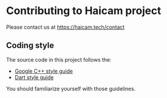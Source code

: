 # Contributing to Haicam project

Please contact us at https://haicam.tech/contact


## Coding style

The source code in this project follows the:

- [Google C++ style guide](https://google.github.io/styleguide/cppguide.html)
- [Dart style guide](https://dart.dev/guides/language/effective-dart/style)

You should familiarize yourself with those guidelines.